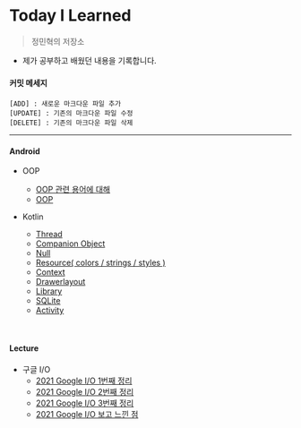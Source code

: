  Today I Learned
 ===

> 정민혁의 저장소

* 제가 공부하고 배웠던 내용을 기록합니다.

#### 커밋 메세지
    [ADD] : 새로운 마크다운 파일 추가
    [UPDATE] : 기존의 마크다운 파일 수정
    [DELETE] : 기존의 마크다운 파일 삭제

-------------------------



#### Android

* OOP
    * [OOP 관련 용어에 대해](https://github.com/minhyuuk/TIL/blob/main/OOP/oop_basic_keyword.md)
    * [OOP](https://github.com/minhyuuk/WID/blob/main/OOP/oop.md)
    

* Kotlin
    * [Thread](https://github.com/minhyuuk/WID/blob/main/Kotlin/thread.md)
    * [Companion Object](https://github.com/minhyuuk/TIL/blob/main/Kotlin/companion_object.md)
    * [Null](https://github.com/minhyuuk/WID/blob/main/Kotlin/null.md)
    * [Resource( colors / strings / styles )](https://github.com/minhyuuk/WID/blob/main/Kotlin/resource.md)
    * [Context](https://github.com/minhyuuk/WID/blob/main/Kotlin/context.md)
    * [Drawerlayout](https://github.com/minhyuuk/WID/blob/main/Kotlin/drawerlayout.md)
    * [Library](https://github.com/minhyuuk/WID/blob/main/Kotlin/library.md)
    * [SQLite](https://github.com/minhyuuk/WID/blob/main/Kotlin/resource.md)
    * [Activity](https://github.com/minhyuuk/WID/blob/main/Kotlin/activity.md)


<br>

#### Lecture
* 구글 I/O
    * [2021 Google I/O 1번째 정리](구글IO/IO_1.md)
    * [2021 Google I/O 2번째 정리](구글IO/IO_2.md)
    * [2021 Google I/O 3번째 정리](구글IO/IO_3.md)
    * [2021 Google I/O 보고 느낀 점](구글IO/IO_4.md)

<br>


